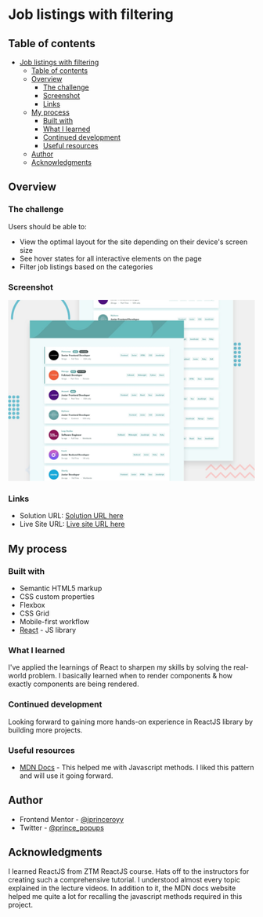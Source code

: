 # Job listings with filtering

## Table of contents

- [Job listings with filtering](#job-listings-with-filtering)
  - [Table of contents](#table-of-contents)
  - [Overview](#overview)
    - [The challenge](#the-challenge)
    - [Screenshot](#screenshot)
    - [Links](#links)
  - [My process](#my-process)
    - [Built with](#built-with)
    - [What I learned](#what-i-learned)
    - [Continued development](#continued-development)
    - [Useful resources](#useful-resources)
  - [Author](#author)
  - [Acknowledgments](#acknowledgments)

## Overview

### The challenge

Users should be able to:

- View the optimal layout for the site depending on their device's screen size
- See hover states for all interactive elements on the page
- Filter job listings based on the categories

### Screenshot

![](./src/assets/design/desktop-preview.jpg)

### Links

- Solution URL: [Solution URL here](https://www.frontendmentor.io/solutions/responsive-job-filtering-app-J_baVYhqKa)
- Live Site URL: [Live site URL here](https://job-filtering-webapp.netlify.app/)

## My process

### Built with

- Semantic HTML5 markup
- CSS custom properties
- Flexbox
- CSS Grid
- Mobile-first workflow
- [React](https://reactjs.org/) - JS library

### What I learned

I've applied the learnings of React to sharpen my skills by solving the real-world problem. I basically learned when to render components & how exactly components are being rendered.

### Continued development

Looking forward to gaining more hands-on experience in ReactJS library by building more projects.

### Useful resources

- [MDN Docs](https://developer.mozilla.org/en-US/) - This helped me with Javascript methods. I liked this pattern and will use it going forward.

## Author

- Frontend Mentor - [@iprinceroyy](https://www.frontendmentor.io/profile/iprinceroyy)
- Twitter - [@prince_popups](https://www.twitter.com/prince_popups)

## Acknowledgments

I learned ReactJS from ZTM ReactJS course. Hats off to the instructors for creating such a comprehensive tutorial. I understood almost every topic explained in the lecture videos. In addition to it, the MDN docs website helped me quite a lot for recalling the javascript methods required in this project.
